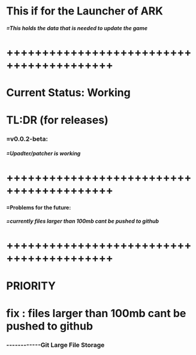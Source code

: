 # This if for the Launcher of ARK
##### =This holds the data that is needed to update the game


# +++++++++++++++++++++++++++++++++++++++++

# Current Status: Working
# TL:DR (for releases)

### =v0.0.2-beta:
##### =Upadter/patcher is working


# +++++++++++++++++++++++++++++++++++++++++

#### =Problems for the future:
##### =currently files larger than 100mb cant be pushed to github

# +++++++++++++++++++++++++++++++++++++++++
# PRIORITY
# fix : files larger than 100mb cant be pushed to github
### ------------Git Large File Storage
